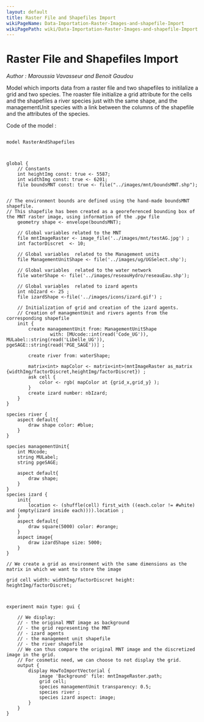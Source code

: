 ```yaml
---
layout: default
title: Raster File and Shapefiles Import
wikiPageName: Data-Importation-Raster-Images-and-shapefile-Import
wikiPagePath: wiki/Data-Importation-Raster-Images-and-shapefile-Import.md
---
```


[//]: # (keyword|operator_inside)
[//]: # (keyword|operator_as_matrix)
[//]: # (keyword|type_matrix)
[//]: # (keyword|concept_load_file)
[//]: # (keyword|concept_gis)
[//]: # (keyword|concept_shapefile)
[//]: # (keyword|concept_raster)
# Raster File and Shapefiles Import


_Author : Maroussia Vavasseur and Benoit Gaudou_

Model which imports data from a raster file and two shapefiles to initilalize a grid and two species. The roaster file initialize a grid attribute for the cells and the shapefiles a river species just with the same shape, and the managementUnit species with a link between the columns of the shapefile and the attributes of the species. 


Code of the model : 

```

model RasterAndShapefiles


 
global {
	// Constants
	int heightImg const: true <- 5587;
	int widthImg const: true <- 6201;	
	file boundsMNT const: true <- file("../images/mnt/boundsMNT.shp"); 
	
	
// The environment bounds are defined using the hand-made boundsMNT shapefile.
// This shapefile has been created as a georeferenced bounding box of the MNT raster image, using information of the .pgw file
	geometry shape <- envelope(boundsMNT);
	
	// Global variables related to the MNT
	file mntImageRaster <- image_file('../images/mnt/testAG.jpg') ;
	int factorDiscret  <- 10;
	
	// Global variables  related to the Management units	
	file ManagementUnitShape <- file('../images/ug/UGSelect.shp');
	
	// Global variables  related to the water network
	file waterShape <- file('../images/reseauHydro/reseauEau.shp');

	// Global variables  related to izard agents
	int nbIzard <- 25 ;
	file izardShape <-file('../images/icons/izard.gif') ;
		
	// Initialization of grid and creation of the izard agents.
	// Creation of managmentUnit and rivers agents from the corresponding shapefile
	init {
		create managementUnit from: ManagementUnitShape 
				with: [MUcode::int(read('Code_UG')), MULabel::string(read('Libelle_UG')), pgeSAGE::string(read('PGE_SAGE'))] ;
				
		create river from: waterShape;
				
		matrix<int> mapColor <- matrix<int>(mntImageRaster as_matrix {widthImg/factorDiscret,heightImg/factorDiscret}) ;
		ask cell {		
			color <- rgb( mapColor at {grid_x,grid_y} );
		}
		create izard number: nbIzard; 			
    }
}

species river {
	aspect default{
		draw shape color: #blue;
	}	
}

species managementUnit{
	int MUcode;
	string MULabel;
	string pgeSAGE;
	
	aspect default{
		draw shape;
	}
}	
species izard {	
	init{
		location <- (shuffle(cell) first_with ((each.color != #white) and (empty(izard inside each)))).location ;
	}	
	aspect default{
		draw square(5000) color: #orange;
	}
	aspect image{
		draw izardShape size: 5000;
	}
}	

// We create a grid as environment with the same dimensions as the matrix in which we want to store the image

grid cell width: widthImg/factorDiscret height: heightImg/factorDiscret;



experiment main type: gui {
	
	// We display:
	// - the original MNT image as background
	// - the grid representing the MNT
	// - izard agents
	// - the management unit shapefile
	// - the river shapefile
	// We can thus compare the original MNT image and the discretized image in the grid.
	// For cosmetic need, we can choose to not display the grid. 
	output {
		display HowToImportVectorial {
	        image 'Background' file: mntImageRaster.path;  		
	       	grid cell;
	 		species managementUnit transparency: 0.5;
	 		species river ;
	 		species izard aspect: image;  
		}
	}
}


```
